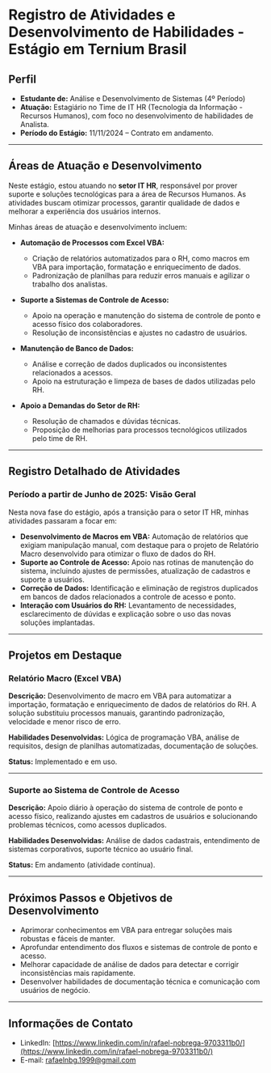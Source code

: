 # Registro de Atividades e Desenvolvimento de Habilidades - Estágio em Ternium Brasil

## Perfil

* **Estudante de:** Análise e Desenvolvimento de Sistemas (4º Período)
* **Atuação:** Estagiário no Time de IT HR (Tecnologia da Informação - Recursos Humanos), com foco no desenvolvimento de habilidades de Analista.
* **Período do Estágio:** 11/11/2024 – Contrato em andamento. 

---

## Áreas de Atuação e Desenvolvimento

Neste estágio, estou atuando no **setor IT HR**, responsável por prover suporte e soluções tecnológicas para a área de Recursos Humanos. As atividades buscam otimizar processos, garantir qualidade de dados e melhorar a experiência dos usuários internos.

Minhas áreas de atuação e desenvolvimento incluem:

* **Automação de Processos com Excel VBA:**
    * Criação de relatórios automatizados para o RH, como macros em VBA para importação, formatação e enriquecimento de dados.
    * Padronização de planilhas para reduzir erros manuais e agilizar o trabalho dos analistas.

* **Suporte a Sistemas de Controle de Acesso:**
    * Apoio na operação e manutenção do sistema de controle de ponto e acesso físico dos colaboradores.
    * Resolução de inconsistências e ajustes no cadastro de usuários.

* **Manutenção de Banco de Dados:**
    * Análise e correção de dados duplicados ou inconsistentes relacionados a acessos.
    * Apoio na estruturação e limpeza de bases de dados utilizadas pelo RH.

* **Apoio a Demandas do Setor de RH:**
    * Resolução de chamados e dúvidas técnicas.
    * Proposição de melhorias para processos tecnológicos utilizados pelo time de RH.

---

## Registro Detalhado de Atividades

### Período a partir de Junho de 2025: Visão Geral

Nesta nova fase do estágio, após a transição para o setor IT HR, minhas atividades passaram a focar em:

* **Desenvolvimento de Macros em VBA:** Automação de relatórios que exigiam manipulação manual, com destaque para o projeto de Relatório Macro desenvolvido para otimizar o fluxo de dados do RH.
* **Suporte ao Controle de Acesso:** Apoio nas rotinas de manutenção do sistema, incluindo ajustes de permissões, atualização de cadastros e suporte a usuários.
* **Correção de Dados:** Identificação e eliminação de registros duplicados em bancos de dados relacionados a controle de acesso e ponto.
* **Interação com Usuários do RH:** Levantamento de necessidades, esclarecimento de dúvidas e explicação sobre o uso das novas soluções implantadas.

---

## Projetos em Destaque

### Relatório Macro (Excel VBA)

**Descrição:** Desenvolvimento de macro em VBA para automatizar a importação, formatação e enriquecimento de dados de relatórios do RH. A solução substituiu processos manuais, garantindo padronização, velocidade e menor risco de erro.

**Habilidades Desenvolvidas:** Lógica de programação VBA, análise de requisitos, design de planilhas automatizadas, documentação de soluções.

**Status:** Implementado e em uso.

---

### Suporte ao Sistema de Controle de Acesso

**Descrição:** Apoio diário à operação do sistema de controle de ponto e acesso físico, realizando ajustes em cadastros de usuários e solucionando problemas técnicos, como acessos duplicados.

**Habilidades Desenvolvidas:** Análise de dados cadastrais, entendimento de sistemas corporativos, suporte técnico ao usuário final.

**Status:** Em andamento (atividade contínua).

---

## Próximos Passos e Objetivos de Desenvolvimento

* Aprimorar conhecimentos em VBA para entregar soluções mais robustas e fáceis de manter.
* Aprofundar entendimento dos fluxos e sistemas de controle de ponto e acesso.
* Melhorar capacidade de análise de dados para detectar e corrigir inconsistências mais rapidamente.
* Desenvolver habilidades de documentação técnica e comunicação com usuários de negócio.

---

## Informações de Contato

* LinkedIn: [https://www.linkedin.com/in/rafael-nobrega-9703311b0/](https://www.linkedin.com/in/rafael-nobrega-9703311b0/)
* E-mail: rafaelnbg.1999@gmail.com


